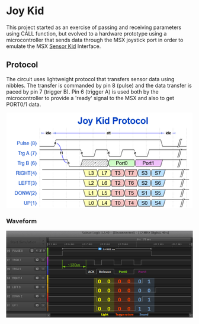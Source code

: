 # Joy Kid 

This project started as an exercise of passing and receiving parameters using CALL function, but evolved to a hardware prototype using a microcontroller that sends data through the MSX joystick port in order to emulate the MSX  [Sensor Kid](https://www.msx.org/wiki/Micomsoft_Sensor_Kid) Interface.

## Protocol
The circuit uses lightweight protocol that transfers sensor data using nibbles. The transfer is commanded by pin 8 (pulse) and the data transfer is paced by pin 7 (trigger B). Pin 6 (trigger A) is used both by the microcontroller to provide a 'ready' signal to the MSX and also to get PORT0/1 data. 

![Picture](/docs/Joykid.png)

### Waveform


![Picture](/docs/Joykid_Capture.png)

